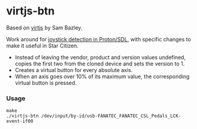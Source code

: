 # virtjs-btn

Based on [virtjs](https://github.com/sambazley/virtjs) by Sam Bazley.

Work around for [joystick detection in Proton/SDL](https://github.com/ValveSoftware/Proton/issues/5126), with specific changes to make it useful in Star Citizen.

* Instead of leaving the vendor, product and version values undefined, copies the first two from the cloned device and sets the version to 1.
* Creates a virtual button for every absolute axis.
* When an axis goes over 10% of its maximum value, the corresponding virtual button is pressed.

### Usage

```
make
./virtjs-btn /dev/input/by-id/usb-FANATEC_FANATEC_CSL_Pedals_LCK-event-if00
```
